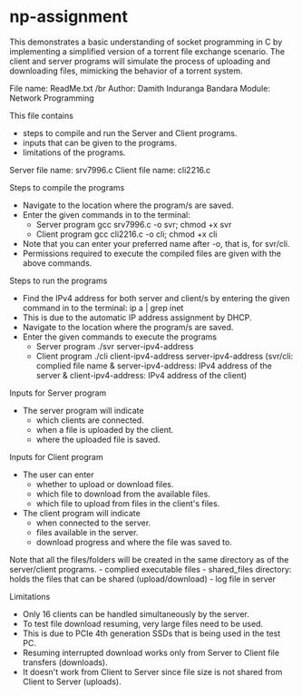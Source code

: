 # np-assignment
This demonstrates a basic understanding of socket programming in C by implementing a simplified version of a torrent file exchange scenario. The client and server programs will simulate the process of uploading and downloading files, mimicking the behavior of a torrent system.

File name: ReadMe.txt /br
Author: Damith Induranga Bandara
Module: Network Programming

This file contains
- steps to compile and run the Server and Client programs.
- inputs that can be given to the programs.
- limitations of the programs.

Server file name: srv7996.c
Client file name: cli2216.c



Steps to compile the programs
-  Navigate to the location where the program/s are saved.
- Enter the given commands in to the terminal:
    - Server program
        gcc srv7996.c -o svr; chmod +x svr
    - Client program
        gcc cli2216.c -o cli; chmod +x cli
- Note that you can enter your preferred name after -o, that is, for svr/cli.
- Permissions required to execute the compiled files are given with the above commands.



Steps to run the programs
- Find the IPv4 address for both server and client/s by entering the given command in to the terminal:
        ip a | grep inet
- This is due to the automatic IP address assignment by DHCP.
- Navigate to the location where the program/s are saved.
- Enter the given commands to execute the programs
    - Server program
        ./svr server-ipv4-address
    - Client program
        ./cli client-ipv4-address server-ipv4-address
(svr/cli: complied file name & server-ipv4-address: IPv4 address of the server & client-ipv4-address: IPv4 address of the client)



Inputs for Server program
- The server program will indicate 
    - which clients are connected.
    - when a file is uploaded by the client.
    - where the uploaded file is saved.

Inputs for Client program
- The user can enter
    - whether to upload or download files.
    - which file to download from the available files.
    - which file to upload from files in the client's files.
- The client program will indicate
    - when connected to the server.
    - files available  in the server.
    - download progress and where the file was saved to.



Note that all the files/folders will be created in the same directory as of the server/client programs.
    - complied executable files
    - shared_files directory: holds the files that can be shared (upload/download)
    - log file in server



Limitations
- Only 16 clients can be handled simultaneously by the server.
- To test file download resuming, very large files need to be used.
- This is due to PCIe 4th generation SSDs that is being used in the test PC.
- Resuming interrupted download works only from Server to Client file transfers (downloads).
- It doesn't work from Client to Server since file size is not shared from Client to Server (uploads).

